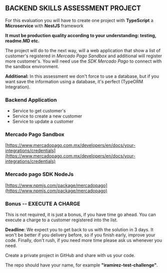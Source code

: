 ## BACKEND SKILLS ASSESSMENT PROJECT

For this evaluation you will have to create one project with **TypeScript** a **Microservice** with **NestJS** framework

**It must be production quality according to your understanding: testing, readme.MD etc.**

The project will do to the next way, will a web application that show a list of customer's registered in _Mercado Pago Sandbox_ and additional will register more customer's. You will need use the _SDK Mercado Pago_ to connect with the sandbox environment.

**Additional:** In this assessment we don't force to use a database, but if you want save the information using a database, it's perfect (TypeORM Integration).

### Backend Application

- Service to get customer's
- Service to create a new customer
- Service to update a customer

### Mercado Pago Sandbox

[https://www.mercadopago.com.mx/developers/en/docs/your-integrations/credentials](https://www.mercadopago.com.mx/developers/en/docs/your-integrations/credentials)

### Mercado pago SDK NodeJs

[https://www.npmjs.com/package/mercadopago](https://www.npmjs.com/package/mercadopago)

### Bonus -- EXECUTE A CHARGE

This is not required, it is just a bonus, if you have time go ahead.
You can execute a charge to a customer registered into the list.

**Deadline**: We expect you to get back to us with the solution in 3 days. It won't be better if you delivery before, so if you finish early, improve your code. Finally, don't rush, if you need more time please ask us whenever you need.

Create a private project in GitHub and share with us your code.

The repo should have your name, for example **"iramirez-test-challenge"**.
